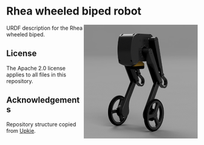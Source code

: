 # Rhea wheeled biped robot

<img src="images/rhea_render.jpg" align="right" width="300">

URDF description for the Rhea wheeled biped.

## License

The Apache 2.0 license applies to all files in this repository.

## Acknowledgements

Repository structure copied from [Upkie](https://github.com/tasts-robots/upkie_description).